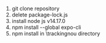 1. git clone repository
2. delete package-lock.js
3. install node js v14.17.0
4. npm install --global expo-cli
5. npm install in \trackingnou directory
